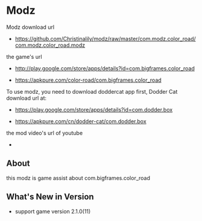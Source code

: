 # Modz

Modz download url 

* https://github.com/Christinalily/modz/raw/master/com.modz.color_road/com.modz.color_road.modz

the game's url

* http://play.google.com/store/apps/details?id=com.bigframes.color_road

* https://apkpure.com/color-road/com.bigframes.color_road

To use modz, you need to download doddercat app first, Dodder Cat download url at:

* https://play.google.com/store/apps/details?id=com.dodder.box

* https://apkpure.com/cn/dodder-cat/com.dodder.box
                      
the mod video's url of youtube

* 


## About

this modz is game assist about com.bigframes.color_road

## What's New in Version

* support game version 2.1.0(11) 
